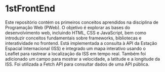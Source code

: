 # 1stFrontEnd
Este repositório contém os primeiros conceitos aprendidos na disciplina de Programação Web (PWeb). O objetivo é explorar as bases do desenvolvimento web, incluindo HTML, CSS e JavaScript, bem como introduzir conceitos fundamentais sobre frameworks, bibliotecas e interatividade no frontend.
Está implementada a consulta à API da Estação Espacial Internacional (ISS) e integrado um mapa interativo usando o Leaflet para rastrear a localização da ISS em tempo real. Também foi adicionado um campo para mostrar a velocidade, a latitude e a longitude da ISS. Foi utilizada a Fetch API para consultar dados de uma API pública.
